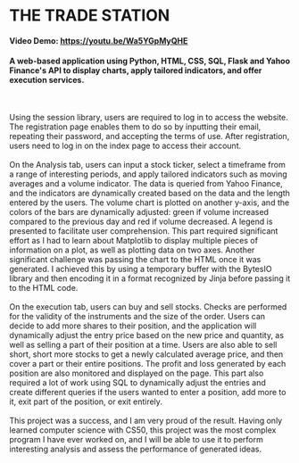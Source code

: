 # THE TRADE STATION
#### Video Demo: https://youtu.be/Wa5YGpMyQHE
#### A web-based application using Python, HTML, CSS, SQL, Flask and Yahoo Finance's API to display charts, apply tailored indicators, and offer execution services.

<br>
<p> Using the session library, users are required to log in to access the website. The registration page enables them to do so by inputting their email, repeating their password, and accepting the terms of use. After registration, users need to log in on the index page to access their account.


<br>
<br>
On the Analysis tab, users can input a stock ticker, select a timeframe from a range of interesting periods, and apply tailored indicators such as moving averages and a volume indicator. The data is queried from Yahoo Finance, and the indicators are dynamically created based on the data and the length entered by the users. The volume chart is plotted on another y-axis, and the colors of the bars are dynamically adjusted: green if volume increased compared to the previous day and red if volume decreased. A legend is presented to facilitate user comprehension. This part required significant effort as I had to learn about Matplotlib to display multiple pieces of information on a plot, as well as plotting data on two axes. Another significant challenge was passing the chart to the HTML once it was generated. I achieved this by using a temporary buffer with the BytesIO library and then encoding it in a format recognized by Jinja before passing it to the HTML code.

<br>
<br>
On the execution tab, users can buy and sell stocks. Checks are performed for the validity of the instruments and the size of the order. Users can decide to add more shares to their position, and the application will dynamically adjust the entry price based on the new price and quantity, as well as selling a part of their position at a time. Users are also able to sell short, short more stocks to get a newly calculated average price, and then cover a part or their entire positions. The profit and loss generated by each position are also monitored and displayed on the page. This part also required a lot of work using SQL to dynamically adjust the entries and create different queries if the users wanted to enter a position, add more to it, exit part of the position, or exit entirely.
<br>
<br>
This project was a success, and I am very proud of the result. Having only learned computer science with CS50, this project was the most complex program I have ever worked on, and I will be able to use it to perform interesting analysis and assess the performance of generated ideas.
